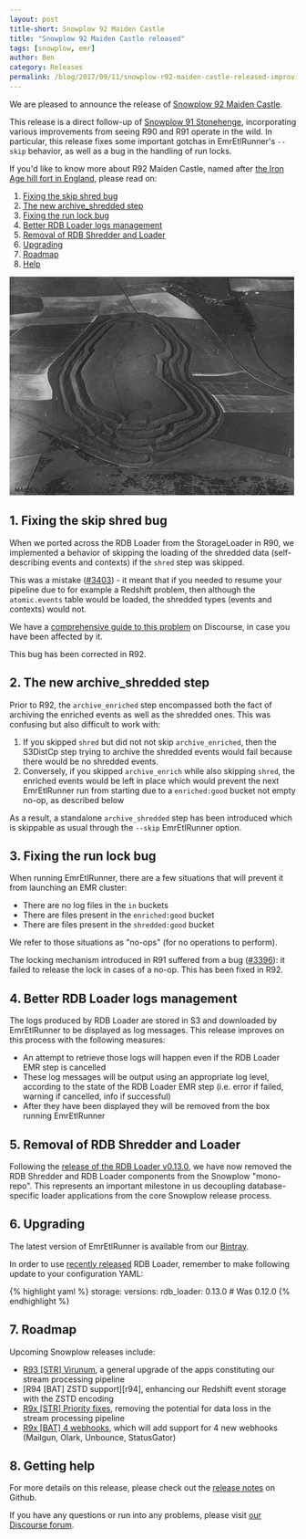 ```yaml
---
layout: post
title-short: Snowplow 92 Maiden Castle
title: "Snowplow 92 Maiden Castle released"
tags: [snowplow, emr]
author: Ben
category: Releases
permalink: /blog/2017/09/11/snowplow-r92-maiden-castle-released-improving-emretlrunner/
---
```


We are pleased to announce the release of [Snowplow 92 Maiden Castle][snowplow-release].

This release is a direct follow-up of [Snowplow 91 Stonehenge][stonehenge], incorporating various
improvements from seeing R90 and R91 operate in the wild. In particular, this release fixes some
important gotchas in EmrEtlRunner's `--skip` behavior, as well as a bug in the handling of run locks.

<!--more-->

If you'd like to know more about R92 Maiden Castle, named after [the Iron Age hill fort in England][maiden-castle], please read on:

1. [Fixing the skip shred bug](/blog/2017/09/11/snowplow-r92-maiden-castle-released-improving-emretlrunner#shredded-data)
2. [The new archive_shredded step](/blog/2017/09/11/snowplow-r92-maiden-castle-released-improving-emretlrunner#archive-shredded)
3. [Fixing the run lock bug](/blog/2017/09/11/snowplow-r92-maiden-castle-released-improving-emretlrunner#lock)
4. [Better RDB Loader logs management](/blog/2017/09/11/snowplow-r92-maiden-castle-released-improving-emretlrunner#rdb-logs)
5. [Removal of RDB Shredder and Loader](/blog/2017/09/11/snowplow-r92-maiden-castle-released-improving-emretlrunner#move-rdb)
6. [Upgrading](/blog/2017/09/11/snowplow-r92-maiden-castle-released-improving-emretlrunner#upgrading)
7. [Roadmap](/blog/2017/09/11/snowplow-r92-maiden-castle-released-improving-emretlrunner#roadmap)
8. [Help](/blog/2017/09/11/snowplow-r92-maiden-castle-released-improving-emretlrunner#help)

![maiden-castle][maiden-castle-img]

<h2 id="shredded-data">1. Fixing the skip shred bug</h2>

When we ported across the RDB Loader from the StorageLoader in R90, we implemented a behavior of
skipping the loading of the shredded data (self-describing events and contexts) if the `shred` step
was skipped.

This was a mistake ([#3403][issue-3403]) - it meant that if you needed to resume your pipeline due to for example a Redshift problem, then although the `atomic.events` table would be loaded, the shredded types (events and contexts) would not.

We have a [comprehensive guide to this problem][skip-shred-thread] on Discourse, in case you have been affected by it.

This bug has been corrected in R92.

<h2 id="archive-shredded">2. The new archive_shredded step</h2>

Prior to R92, the `archive_enriched` step encompassed both the fact of archiving the enriched events
as well as the shredded ones. This was confusing but also difficult to work with:

1. If you skipped `shred` but did not not skip `archive_enriched`, then the S3DistCp step trying to archive the shredded events would fail because there would be no shredded events.
2. Conversely, if you skipped `archive_enrich` while also skipping `shred`, the enriched events
would be left in place which would prevent the next EmrEtlRunner run from starting due to a
`enriched:good` bucket not empty no-op, as described below

As a result, a standalone `archive_shredded` step has been introduced which is skippable as usual through
the `--skip` EmrEtlRunner option.

<h2 id="lock">3. Fixing the run lock bug</h2>

When running EmrEtlRunner, there are a few situations that will prevent it from launching an EMR
cluster:

* There are no log files in the `in` buckets
* There are files present in the `enriched:good` bucket
* There are files present in the `shredded:good` bucket

We refer to those situations as "no-ops" (for no operations to perform).

The locking mechanism introduced in R91 suffered from a bug ([#3396][issue-3396]): it failed to release the lock
in cases of a no-op. This has been fixed in R92.

<h2 id="rdb-logs">4. Better RDB Loader logs management</h2>

The logs produced by RDB Loader are stored in S3 and downloaded by EmrEtlRunner to be displayed as
log messages. This release improves on this process with the following measures:

* An attempt to retrieve those logs will happen even if the RDB Loader EMR step is cancelled
* These log messages will be output using an appropriate log level, according to the state of the RDB Loader EMR
step (i.e. error if failed, warning if cancelled, info if successful)
* After they have been displayed they will be removed from the box running EmrEtlRunner

<h2 id="move-rdb">5. Removal of RDB Shredder and Loader</h2>

Following the [release of the RDB Loader v0.13.0][rdb-loader-013], we have now removed the RDB Shredder and RDB Loader components from the Snowplow "mono-repo". This represents an important milestone in us decoupling database-specific loader applications from the core Snowplow release process.

<h2 id="upgrading">6. Upgrading</h2>

The latest version of EmrEtlRunner is available from our [Bintray][app-dl].

In order to use [recently released][rdb-loader-013] RDB Loader, remember to make following update to your configuration YAML:

{% highlight yaml %}
storage:
  versions:
    rdb_loader: 0.13.0        # Was 0.12.0
{% endhighlight %}

<h2 id="roadmap">7. Roadmap</h2>

Upcoming Snowplow releases include:

* [R93 [STR] Virunum][r93], a general upgrade of the apps constituting our stream processing pipeline
* [R94 [BAT] ZSTD support][r94], enhancing our Redshift event storage with the ZSTD encoding
* [R9x [STR] Priority fixes][r9x-str-quality], removing the potential for data loss in the stream processing pipeline
* [R9x [BAT] 4 webhooks][r9x-webhooks], which will add support for 4 new webhooks (Mailgun, Olark, Unbounce, StatusGator)

<h2 id="help">8. Getting help</h2>

For more details on this release, please check out the [release notes][snowplow-release] on Github.

If you have any questions or run into any problems, please visit [our Discourse forum][discourse].

[snowplow-release]: https://github.com/snowplow/snowplow/releases/r92-maiden-castle

[maiden-castle]: https://en.wikipedia.org/wiki/Maiden_Castle,_Dorset
[maiden-castle-img]: /assets/img/blog/2017/09/maiden_castle.jpg

[stonehenge]: /blog/2017/08/17/snowplow-r91-stonehenge-released-with-important-bug-fix
[lascaux]: /blog/2017/07/26/snowplow-r90-lascaux-released-moving-database-loading-into-emr
[rdb-loader-013]: /blog/2017/09/06/rdb-loader-0.13.0-released

[discourse]: http://discourse.snowplowanalytics.com/

[app-dl]: http://dl.bintray.com/snowplow/snowplow-generic/snowplow_emr_r92_maiden_castle.zip

[skip-shred-thread]: https://discourse.snowplowanalytics.com/t/important-alert-r90-r91-bug-may-result-in-shredded-types-not-loading-into-redshift-after-recovery/1422
[issue-3403]: https://github.com/snowplow/snowplow/issues/3403
[issue-3396]: https://github.com/snowplow/snowplow/issues/3396

[r93]: https://github.com/snowplow/snowplow/milestone/135
[r9x-webhooks]: https://github.com/snowplow/snowplow/milestone/129
[r9x-bat-quality]: https://github.com/snowplow/snowplow/milestone/145
[r9x-str-quality]: https://github.com/snowplow/snowplow/milestone/144
